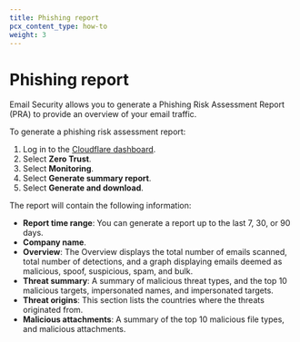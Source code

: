```yaml
---
title: Phishing report
pcx_content_type: how-to
weight: 3
---
```


# Phishing report

Email Security allows you to generate a Phishing Risk Assessment Report (PRA) to provide an overview of your email traffic.

To generate a phishing risk assessment report:

1. Log in to the [Cloudflare dashboard](https://dash.cloudflare.com/).
2. Select **Zero Trust**.
3. Select **Monitoring**.
4. Select **Generate summary report**.
5. Select **Generate and download**.

The report will contain the following information:

- **Report time range**: You can generate a report up to the last 7, 30, or 90 days.
- **Company name**.
- **Overview**: The Overview displays the total number of emails scanned, total number of detections, and a graph displaying emails deemed as malicious, spoof, suspicious, spam, and bulk.
- **Threat summary**: A summary of malicious threat types, and the top 10 malicious targets, impersonated names, and impersonated targets.
- **Threat origins**: This section lists the countries where the threats originated from. 
- **Malicious attachments**: A summary of the top 10 malicious file types, and malicious attachments.
